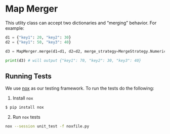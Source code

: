 Map Merger
========================

This utlity class can accept two dictionaries and “merging” behavior.
For example:

```python
d1 = {"key1": 20, "key2": 30}
d2 = {"key1": 50, "key3": 40}

d3 = MapMerger.merge(d1=d1, d2=d2, merge_strategy=MergeStrategy.NumericSum())

print(d3) # will output {"key1": 70, "key2": 30, "key3": 40}
```

## Running Tests

We use [nox](https://nox.thea.codes/en/stable/tutorial.html#running-nox-for-the-first-time) as our testing framework. To run the tests do the following:
1. Install `nox`
```bash
$ pip install nox
```
2. Run `nox` tests
```bash
nox --session unit_test -f noxfile.py
```